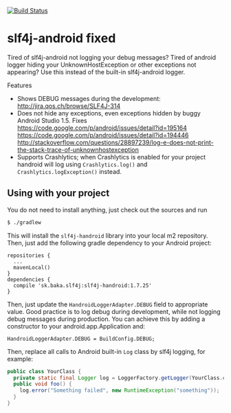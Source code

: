 [![Build Status](https://travis-ci.org/mvysny/slf4j-handroid.svg?branch=master)](https://travis-ci.org/mvysny/slf4j-handroid)

# slf4j-android fixed

Tired of slf4j-android not logging your debug messages? Tired of android logger hiding your UnknownHostException or other exceptions not appearing? Use this instead of the built-in slf4j-android logger.

Features

* Shows DEBUG messages during the development: http://jira.qos.ch/browse/SLF4J-314
* Does not hide any exceptions, even exceptions hidden by buggy Android Studio 1.5. Fixes https://code.google.com/p/android/issues/detail?id=195164 https://code.google.com/p/android/issues/detail?id=194446 http://stackoverflow.com/questions/28897239/log-e-does-not-print-the-stack-trace-of-unknownhostexception
* Supports Crashlytics; when Crashlytics is enabled for your project handroid will
  log using `Crashlytics.log()` and `Crashlytics.logException()` instead.

## Using with your project

You do not need to install anything, just check out the sources and run
```sh
$ ./gradlew
```

This will install the `slf4j-handroid` library into your local m2 repository. Then,
just add the following gradle dependency to your Android project:

```
repositories {
  ...
  mavenLocal()
}
dependencies {
  compile 'sk.baka.slf4j:slf4j-handroid:1.7.25'
}
```

Then, just update the `HandroidLoggerAdapter.DEBUG` field to appropriate value. Good practice is to log debug during development,
while not logging debug messages during production. You can achieve this by adding a constructor to your android.app.Application and:

```
HandroidLoggerAdapter.DEBUG = BuildConfig.DEBUG;
```

Then, replace all calls to Android built-in `Log` class by slf4j logging, for example:

```java
public class YourClass {
  private static final Logger log = LoggerFactory.getLogger(YourClass.class);
  public void foo() {
    log.error("Something failed", new RuntimeException("something"));
  }
}
```
